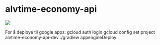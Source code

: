 # alvtime-economy-api

![](https://github.com/Alv-no/alvtime-economy-api/workflows/CI/badge.svg)

For å deploye til google apps:
gcloud auth login
gcloud config set project alvtime-economy-api-dev
./gradlew appengineDeploy
